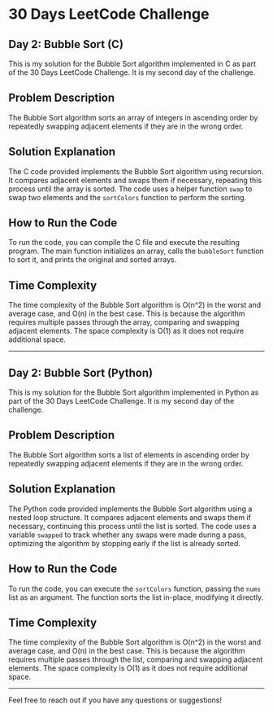 # 30 Days LeetCode Challenge

## Day 2: Bubble Sort (C)

This is my solution for the Bubble Sort algorithm implemented in C as part of the 30 Days LeetCode Challenge. It is my second day of the challenge.

## Problem Description

The Bubble Sort algorithm sorts an array of integers in ascending order by repeatedly swapping adjacent elements if they are in the wrong order.

## Solution Explanation

The C code provided implements the Bubble Sort algorithm using recursion. It compares adjacent elements and swaps them if necessary, repeating this process until the array is sorted. The code uses a helper function `swap` to swap two elements and the `sortColors` function to perform the sorting.

## How to Run the Code

To run the code, you can compile the C file and execute the resulting program. The main function initializes an array, calls the `bubbleSort` function to sort it, and prints the original and sorted arrays.

## Time Complexity

The time complexity of the Bubble Sort algorithm is O(n^2) in the worst and average case, and O(n) in the best case. This is because the algorithm requires multiple passes through the array, comparing and swapping adjacent elements. The space complexity is O(1) as it does not require additional space.

---

## Day 2: Bubble Sort (Python)

This is my solution for the Bubble Sort algorithm implemented in Python as part of the 30 Days LeetCode Challenge. It is my second day of the challenge.

## Problem Description

The Bubble Sort algorithm sorts a list of elements in ascending order by repeatedly swapping adjacent elements if they are in the wrong order.

## Solution Explanation

The Python code provided implements the Bubble Sort algorithm using a nested loop structure. It compares adjacent elements and swaps them if necessary, continuing this process until the list is sorted. The code uses a variable `swapped` to track whether any swaps were made during a pass, optimizing the algorithm by stopping early if the list is already sorted.

## How to Run the Code

To run the code, you can execute the `sortColors` function, passing the `nums` list as an argument. The function sorts the list in-place, modifying it directly.

## Time Complexity

The time complexity of the Bubble Sort algorithm is O(n^2) in the worst and average case, and O(n) in the best case. This is because the algorithm requires multiple passes through the list, comparing and swapping adjacent elements. The space complexity is O(1) as it does not require additional space.

---

Feel free to reach out if you have any questions or suggestions!

